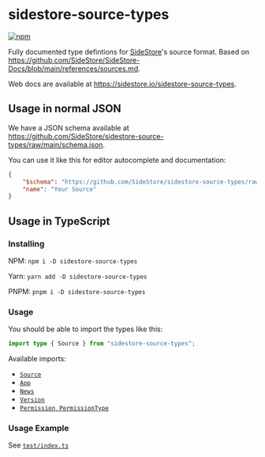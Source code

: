 # sidestore-source-types

[![npm](https://img.shields.io/npm/v/sidestore-source-types?style=flat-square)](https://npmjs.com/package/sidestore-source-types)

Fully documented type defintions for [SideStore](https://sidestore.io)'s source format. Based on https://github.com/SideStore/SideStore-Docs/blob/main/references/sources.md.

Web docs are available at https://sidestore.io/sidestore-source-types.

## Usage in normal JSON

We have a JSON schema available at https://github.com/SideStore/sidestore-source-types/raw/main/schema.json.

You can use it like this for editor autocomplete and documentation:

```json
{
    "$schema": "https://github.com/SideStore/sidestore-source-types/raw/main/schema.json",
    "name": "Your Source"
}
```

## Usage in TypeScript

### Installing

NPM: `npm i -D sidestore-source-types`

Yarn: `yarn add -D sidestore-source-types`

PNPM: `pnpm i -D sidestore-source-types`

### Usage

You should be able to import the types like this:

```ts
import type { Source } from "sidestore-source-types";
```

Available imports:

-   [`Source`](./types/source.d.ts)
-   [`App`](./types/app.d.ts)
-   [`News`](./types/news.d.ts)
-   [`Version`](./types/version.d.ts)
-   [`Permission`, `PermissionType`](./types/permission.d.ts)

### Usage Example

See [`test/index.ts`](./test/index.ts)
